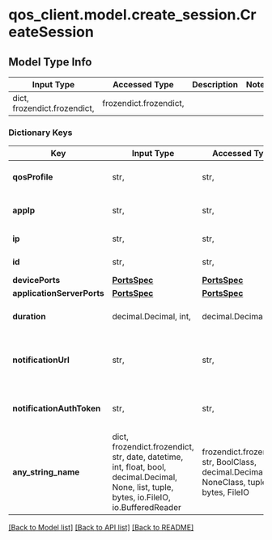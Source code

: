 # qos_client.model.create_session.CreateSession

## Model Type Info
Input Type | Accessed Type | Description | Notes
------------ | ------------- | ------------- | -------------
dict, frozendict.frozendict,  | frozendict.frozendict,  |  | 

### Dictionary Keys
Key | Input Type | Accessed Type | Description | Notes
------------ | ------------- | ------------- | ------------- | -------------
**qosProfile** | str,  | str,  | Name of the requested QoS profile. | 
**appIp** | str,  | str,  | IP address of the application | 
**ip** | str,  | str,  | IP address of the device | 
**id** | str,  | str,  | Identifier of the device | 
**devicePorts** | [**PortsSpec**](PortsSpec.md) | [**PortsSpec**](PortsSpec.md) |  | [optional] 
**applicationServerPorts** | [**PortsSpec**](PortsSpec.md) | [**PortsSpec**](PortsSpec.md) |  | [optional] 
**duration** | decimal.Decimal, int,  | decimal.Decimal,  | Session duration in seconds. | [optional] 
**notificationUrl** | str,  | str,  | Notification URL for session-related events. | [optional] 
**notificationAuthToken** | str,  | str,  | Authorization token for notification sending. | [optional] 
**any_string_name** | dict, frozendict.frozendict, str, date, datetime, int, float, bool, decimal.Decimal, None, list, tuple, bytes, io.FileIO, io.BufferedReader | frozendict.frozendict, str, BoolClass, decimal.Decimal, NoneClass, tuple, bytes, FileIO | any string name can be used but the value must be the correct type | [optional]

[[Back to Model list]](../../README.md#documentation-for-models) [[Back to API list]](../../README.md#documentation-for-api-endpoints) [[Back to README]](../../README.md)

